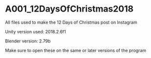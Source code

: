 # A001_12DaysOfChristmas2018
All files used to make the 12 Days of Christmas post on Instagram

Unity version used: 2018.2.6f1

Blender version:  2.79b

Make sure to open these on the same or later versions of the program
